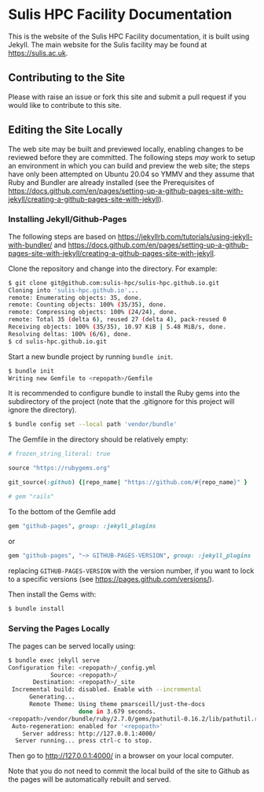 # Sulis HPC Facility Documentation

This is the website of the Sulis HPC Facility documentation, it is built using Jekyll. The main website for the Sulis facility may be found at https://sulis.ac.uk.

## Contributing to the Site

Please with raise an issue or fork this site and submit a pull request if you would like to contribute to this site.

## Editing the Site Locally

The web site may be built and previewed locally, enabling changes to be reviewed before they are committed. The following steps *may* work to setup an environment in which you can build and preview the web site; the steps have only been attempted on Ubuntu 20.04 so YMMV and they assume that Ruby and Bundler are already installed (see the Prerequisites of https://docs.github.com/en/pages/setting-up-a-github-pages-site-with-jekyll/creating-a-github-pages-site-with-jekyll).

### Installing Jekyll/Github-Pages

The following steps are based on https://jekyllrb.com/tutorials/using-jekyll-with-bundler/ and https://docs.github.com/en/pages/setting-up-a-github-pages-site-with-jekyll/creating-a-github-pages-site-with-jekyll.

Clone the repository and change into the directory. For example:

```bash
$ git clone git@github.com:sulis-hpc/sulis-hpc.github.io.git
Cloning into 'sulis-hpc.github.io'...
remote: Enumerating objects: 35, done.
remote: Counting objects: 100% (35/35), done.
remote: Compressing objects: 100% (24/24), done.
remote: Total 35 (delta 6), reused 27 (delta 4), pack-reused 0
Receiving objects: 100% (35/35), 10.97 KiB | 5.48 MiB/s, done.
Resolving deltas: 100% (6/6), done.
$ cd sulis-hpc.github.io.git
```

Start a new bundle project by running `bundle init`.
```bash
$ bundle init
Writing new Gemfile to <repopath>/Gemfile
```

It is recommended to configure bundle to install the Ruby gems into the subdirectory of the project (note that the .gitignore for this project will ignore the directory).

```bash
$ bundle config set --local path 'vendor/bundle'
```

The Gemfile in the directory should be relatively empty:

```ruby
# frozen_string_literal: true

source "https://rubygems.org"

git_source(:github) {|repo_name| "https://github.com/#{repo_name}" }

# gem "rails"
```

To the bottom of the Gemfile add

```ruby
gem "github-pages", group: :jekyll_plugins
```

or 

```ruby
gem "github-pages", "~> GITHUB-PAGES-VERSION", group: :jekyll_plugins
```

replacing `GITHUB-PAGES-VERSION` with the version number, if you want to lock to a specific versions (see https://pages.github.com/versions/).

Then install the Gems with:

```bash
$ bundle install
```

### Serving the Pages Locally

The pages can be served locally using:

```bash
$ bundle exec jekyll serve
Configuration file: <repopath>/_config.yml
            Source: <repopath>/
       Destination: <repopath>/_site
 Incremental build: disabled. Enable with --incremental
      Generating... 
      Remote Theme: Using theme pmarsceill/just-the-docs
                    done in 3.679 seconds.
<repopath>/vendor/bundle/ruby/2.7.0/gems/pathutil-0.16.2/lib/pathutil.rb:502: warning: Using the last argument as keyword parameters is deprecated
 Auto-regeneration: enabled for '<repopath>'
    Server address: http://127.0.0.1:4000/
  Server running... press ctrl-c to stop.
```

Then go to http://127.0.0.1:4000/ in a browser on your local computer.

Note that you do not need to commit the local build of the site to Github as the pages will be automatically rebuilt and served.
